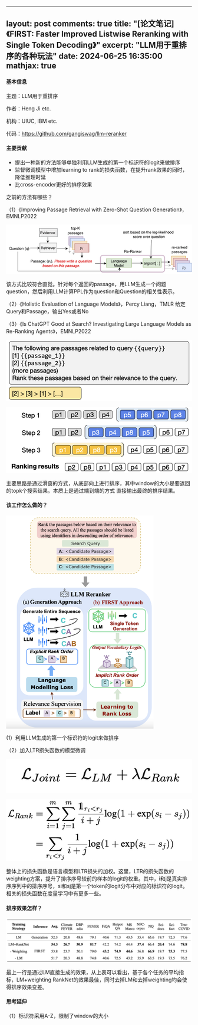 <!--
 * @Author: zhanghaipeng
 * @Date: 2024-06-25 22:22:48
 * @LastEditors: Do not edit
 * @LastEditTime: 2024-06-30 14:14:26
 * @Description: 
-->
---
layout: post
comments: true
title:  "[论文笔记]《FIRST: Faster Improved Listwise Reranking with Single Token Decoding》"
excerpt: "LLM用于重排序的各种玩法"
date:   2024-06-25 16:35:00
mathjax: true
---

#### 基本信息

主题：LLM用于重排序

作者：Heng Ji etc.

机构：UIUC, IBM etc.

代码：https://github.com/gangiswag/llm-reranker

#### 主要贡献

+ 提出一种新的方法能够单独利用LLM生成的第一个标识符的logit来做排序
+ 监督微调模型中增加learning to rank的损失函数，在提升rank效果的同时，降低推理时延
+ 比cross-encoder更好的排序效果

之前的方法有哪些？

（1）《Improving Passage Retrieval with Zero-Shot Question Generation》，EMNLP2022


![image](https://github.com/zhpmatrix/zhpmatrix.github.io/blob/master/images/image.png?raw=true)

该方式比较符合直觉。针对每个返回的passage，用LLM生成一个问题question，然后利用LLM计算PPL作为question和Question的相关性表示。

（2）《Holistic Evaluation of Language Models》，Percy Liang，TMLR
给定Query和Passage，输出Yes或者No

（3）《Is ChatGPT Good at Search? Investigating Large Language Models as Re-Ranking Agents》，EMNLP2022

![image2](https://github.com/zhpmatrix/zhpmatrix.github.io/blob/master/images/image2.png?raw=true)

![image7](https://github.com/zhpmatrix/zhpmatrix.github.io/blob/master/images/image7.png?raw=true)

主要思路是通过滑窗的方式，从底部向上进行排序，其中window的大小是要返回的topk个搜索结果。本质上是通过端到端的方式
直接输出最终的排序结果。


#### 该工作怎么做的？

<img src="https://github.com/zhpmatrix/zhpmatrix.github.io/blob/master/images/image3.png?raw=true" width="400" align="center"/>

(1）利用LLM生成的第一个标识符的logit来做排序

（2）加入LTR损失函数的模型微调

![image4](https://github.com/zhpmatrix/zhpmatrix.github.io/blob/master/images/image4.png?raw=true)

![image5](https://github.com/zhpmatrix/zhpmatrix.github.io/blob/master/images/image5.png?raw=true)

整体上的损失函数是语言模型和LTR损失的加权。这里，LTR的损失函数的weighting方案，提升了排序序号较前的样本的logit的权重。其中，i和j是真实排序序列中的排序序号，si和sj是第一个token的logit分布中对应的标识符的logit。相关的损失函数在度量学习中有更多一些。

#### 排序效果怎样？

![image6](https://github.com/zhpmatrix/zhpmatrix.github.io/blob/master/images/imag6.png?raw=true)

最上一行是通过LM直接生成的效果，从上表可以看出，基于各个任务的平均指标，LM+weighting RankNet的效果最佳，同时去掉LM和去掉weighting均会使得排序效果变差。

#### 思考延伸

（1）标识符采用A-Z，限制了window的大小


